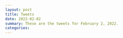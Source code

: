 ```yaml
---
layout: post
title: Tweets
date: 2022-02-02
summary: These are the tweets for February 2, 2022.
categories:
---
```


